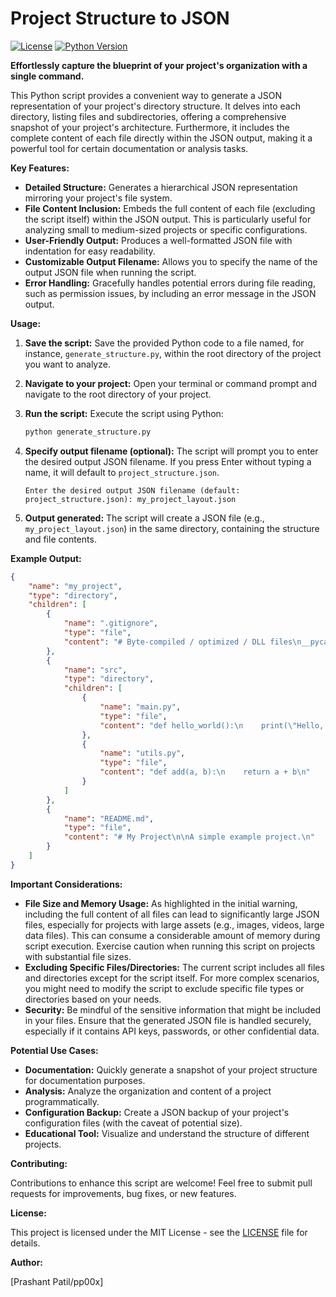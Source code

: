 # Project Structure to JSON

[![License](https://img.shields.io/badge/License-MIT-blue.svg)](https://opensource.org/licenses/MIT)
[![Python Version](https://img.shields.io/badge/Python-3.7+-brightgreen.svg)](https://www.python.org/downloads/)

**Effortlessly capture the blueprint of your project's organization with a single command.**

This Python script provides a convenient way to generate a JSON representation of your project's directory structure. It delves into each directory, listing files and subdirectories, offering a comprehensive snapshot of your project's architecture. Furthermore, it includes the complete content of each file directly within the JSON output, making it a powerful tool for certain documentation or analysis tasks.

**Key Features:**

*   **Detailed Structure:**  Generates a hierarchical JSON representation mirroring your project's file system.
*   **File Content Inclusion:**  Embeds the full content of each file (excluding the script itself) within the JSON output. This is particularly useful for analyzing small to medium-sized projects or specific configurations.
*   **User-Friendly Output:**  Produces a well-formatted JSON file with indentation for easy readability.
*   **Customizable Output Filename:**  Allows you to specify the name of the output JSON file when running the script.
*   **Error Handling:** Gracefully handles potential errors during file reading, such as permission issues, by including an error message in the JSON output.

**Usage:**

1. **Save the script:** Save the provided Python code to a file named, for instance, `generate_structure.py`, within the root directory of the project you want to analyze.

2. **Navigate to your project:** Open your terminal or command prompt and navigate to the root directory of your project.

3. **Run the script:** Execute the script using Python:

    ```bash
    python generate_structure.py
    ```

4. **Specify output filename (optional):** The script will prompt you to enter the desired output JSON filename. If you press Enter without typing a name, it will default to `project_structure.json`.

    ```
    Enter the desired output JSON filename (default: project_structure.json): my_project_layout.json
    ```

5. **Output generated:** The script will create a JSON file (e.g., `my_project_layout.json`) in the same directory, containing the structure and file contents.

**Example Output:**

```json
{
    "name": "my_project",
    "type": "directory",
    "children": [
        {
            "name": ".gitignore",
            "type": "file",
            "content": "# Byte-compiled / optimized / DLL files\n__pycache__/\n*.py[cod]\n\n# C extensions on Windows...\n"
        },
        {
            "name": "src",
            "type": "directory",
            "children": [
                {
                    "name": "main.py",
                    "type": "file",
                    "content": "def hello_world():\n    print(\"Hello, world!\")\n\nif __name__ == \"__main__\":\n    hello_world()\n"
                },
                {
                    "name": "utils.py",
                    "type": "file",
                    "content": "def add(a, b):\n    return a + b\n"
                }
            ]
        },
        {
            "name": "README.md",
            "type": "file",
            "content": "# My Project\n\nA simple example project.\n"
        }
    ]
}

```
**Important Considerations:**

*   **File Size and Memory Usage:** As highlighted in the initial warning, including the full content of all files can lead to significantly large JSON files, especially for projects with large assets (e.g., images, videos, large data files). This can consume a considerable amount of memory during script execution. Exercise caution when running this script on projects with substantial file sizes.
*   **Excluding Specific Files/Directories:** The current script includes all files and directories except for the script itself. For more complex scenarios, you might need to modify the script to exclude specific file types or directories based on your needs.
*   **Security:** Be mindful of the sensitive information that might be included in your files. Ensure that the generated JSON file is handled securely, especially if it contains API keys, passwords, or other confidential data.

**Potential Use Cases:**

*   **Documentation:** Quickly generate a snapshot of your project structure for documentation purposes.
*   **Analysis:** Analyze the organization and content of a project programmatically.
*   **Configuration Backup:** Create a JSON backup of your project's configuration files (with the caveat of potential size).
*   **Educational Tool:** Visualize and understand the structure of different projects.

**Contributing:**

Contributions to enhance this script are welcome! Feel free to submit pull requests for improvements, bug fixes, or new features.

**License:**

This project is licensed under the MIT License - see the [LICENSE](LICENSE) file for details.

**Author:**

[Prashant Patil/pp00x]